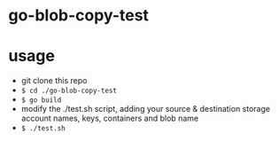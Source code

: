 # go-blob-copy-test

# usage
 - git clone this repo
 - `$ cd ./go-blob-copy-test`
 - `$ go build`
 - modify the ./test.sh script, adding your source & destination storage account names, keys, containers and blob name
 - `$ ./test.sh`
